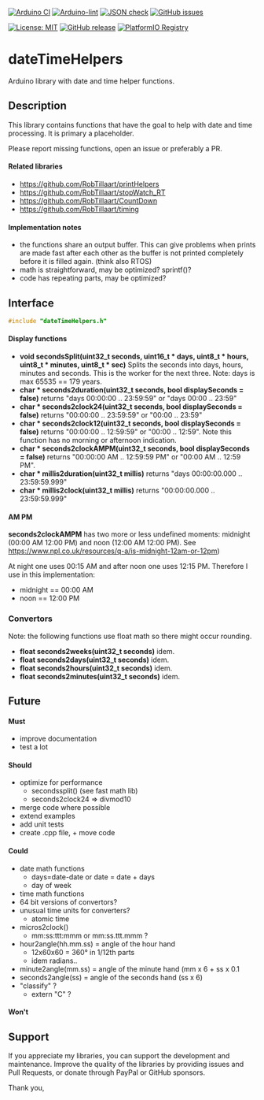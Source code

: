 
[![Arduino CI](https://github.com/RobTillaart/dateTimeHelpers/workflows/Arduino%20CI/badge.svg)](https://github.com/marketplace/actions/arduino_ci)
[![Arduino-lint](https://github.com/RobTillaart/dateTimeHelpers/actions/workflows/arduino-lint.yml/badge.svg)](https://github.com/RobTillaart/dateTimeHelpers/actions/workflows/arduino-lint.yml)
[![JSON check](https://github.com/RobTillaart/dateTimeHelpers/actions/workflows/jsoncheck.yml/badge.svg)](https://github.com/RobTillaart/dateTimeHelpers/actions/workflows/jsoncheck.yml)
[![GitHub issues](https://img.shields.io/github/issues/RobTillaart/dateTimeHelpers.svg)](https://github.com/RobTillaart/dateTimeHelpers/issues)

[![License: MIT](https://img.shields.io/badge/license-MIT-green.svg)](https://github.com/RobTillaart/dateTimeHelpers/blob/master/LICENSE)
[![GitHub release](https://img.shields.io/github/release/RobTillaart/dateTimeHelpers.svg?maxAge=3600)](https://github.com/RobTillaart/dateTimeHelpers/releases)
[![PlatformIO Registry](https://badges.registry.platformio.org/packages/robtillaart/library/dateTimeHelpers.svg)](https://registry.platformio.org/libraries/robtillaart/dateTimeHelpers)


# dateTimeHelpers

Arduino library with date and time helper functions.

## Description

This library contains functions that have the goal to help with date and time processing.
It is primary a placeholder.

Please report missing functions, open an issue or preferably a PR.


#### Related libraries

- https://github.com/RobTillaart/printHelpers
- https://github.com/RobTillaart/stopWatch_RT
- https://github.com/RobTillaart/CountDown
- https://github.com/RobTillaart/timing


#### Implementation notes

- the functions share an output buffer.
This can give problems when prints are made fast after each other as the buffer
 is not printed completely before it is filled again. (think also RTOS)
- math is straightforward, may be optimized? sprintf()?
- code has repeating parts, may be optimized?


## Interface

```cpp
#include "dateTimeHelpers.h"
```

#### Display functions

- **void secondsSplit(uint32_t seconds, uint16_t \* days, uint8_t \* hours, uint8_t \* minutes, uint8_t \* sec)** Splits the seconds into days, hours, minutes and seconds. 
This is the worker for the next three. 
Note: days is max 65535 == 179 years.
- **char \* seconds2duration(uint32_t seconds, bool displaySeconds = false)** returns "days 00:00:00 .. 23:59:59" or "days 00:00 .. 23:59"
- **char \* seconds2clock24(uint32_t seconds, bool displaySeconds = false)** returns "00:00:00 .. 23:59:59" or "00:00 .. 23:59"
- **char \* seconds2clock12(uint32_t seconds, bool displaySeconds = false)** returns "00:00:00 .. 12:59:59" or "00:00 .. 12:59". 
Note this function has no morning or afternoon indication.
- **char \* seconds2clockAMPM(uint32_t seconds, bool displaySeconds = false)** returns "00:00:00 AM .. 12:59:59 PM" or "00:00 AM .. 12:59 PM". 
- **char \* millis2duration(uint32_t millis)** returns "days 00:00:00.000 .. 23:59:59.999"
- **char \* millis2clock(uint32_t millis)** returns "00:00:00.000 .. 23:59:59.999"


#### AM PM 

**seconds2clockAMPM** has two more or less undefined moments: midnight (00:00 AM 12:00 PM) and noon (12:00 AM 12:00 PM).
See https://www.npl.co.uk/resources/q-a/is-midnight-12am-or-12pm)

At night one uses 00:15 AM and after noon one uses 12:15 PM.
Therefore I use in this implementation:
- midnight == 00:00 AM 
- noon == 12:00 PM


### Convertors

Note: the following functions use float math so there might occur rounding.

- **float seconds2weeks(uint32_t seconds)** idem.
- **float seconds2days(uint32_t seconds)** idem.
- **float seconds2hours(uint32_t seconds)** idem.
- **float seconds2minutes(uint32_t seconds)** idem.


## Future

#### Must

- improve documentation
- test a lot

#### Should 

- optimize for performance
  - secondssplit() (see fast math lib)
  - seconds2clock24 => divmod10
- merge code where possible
- extend examples
- add unit tests
- create .cpp file, + move code


#### Could

- date math functions 
  - days=date-date or date = date + days
  - day of week
- time math functions
- 64 bit versions of convertors?
- unusual time units for converters?
  - atomic time
- micros2clock()
  - mm:ss:ttt:mmm or mm:ss.ttt.mmm ?
- hour2angle(hh.mm.ss) = angle of the hour hand
  - 12x60x60 = 360° in 1/12th parts
  - idem radians..
- minute2angle(mm.ss) = angle of the minute hand (mm x 6 + ss x 0.1
- seconds2angle(ss) = angle of the seconds hand (ss x 6)
- "classify" ?
  - extern "C" ?


#### Won't


## Support

If you appreciate my libraries, you can support the development and maintenance.
Improve the quality of the libraries by providing issues and Pull Requests, or
donate through PayPal or GitHub sponsors.

Thank you,


